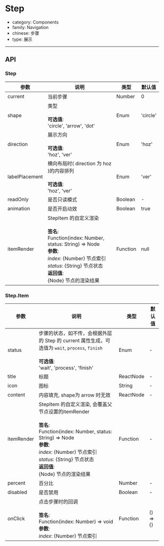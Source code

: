 # Step

-   category: Components
-   family: Navigation
-   chinese: 步骤
-   type: 展示

---

## API

### Step

| 参数             | 说明                                                                                                                                                                                  | 类型       | 默认值      |
| -------------- | ----------------------------------------------------------------------------------------------------------------------------------------------------------------------------------- | -------- | -------- |
| current        | 当前步骤                                                                                                                                                                                | Number   | 0        |
| shape          | 类型<br><br>**可选值**:<br>'circle', 'arrow', 'dot'                                                                                                                                      | Enum     | 'circle' |
| direction      | 展示方向<br><br>**可选值**:<br>'hoz', 'ver'                                                                                                                                                | Enum     | 'hoz'    |
| labelPlacement | 横向布局时( direction 为 hoz )的内容排列<br><br>**可选值**:<br>'hoz', 'ver'                                                                                                                       | Enum     | 'ver'    |
| readOnly       | 是否只读模式                                                                                                                                                                              | Boolean  | -        |
| animation      | 是否开启动效                                                                                                                                                                              | Boolean  | true     |
| itemRender     | StepItem 的自定义渲染<br><br>**签名**:<br>Function(index: Number, status: String) => Node<br>**参数**:<br>_index_: {Number} 节点索引<br>_status_: {String} 节点状态<br>**返回值**:<br>{Node} 节点的渲染结果<br> | Function | null     |

### Step.Item

| 参数         | 说明                                                                                                                                                                                                       | 类型        | 默认值      |
| ---------- | -------------------------------------------------------------------------------------------------------------------------------------------------------------------------------------------------------- | --------- | -------- |
| status     | 步骤的状态，如不传，会根据外层的 Step 的 current 属性生成，可选值为 `wait`, `process`, `finish`<br><br>**可选值**:<br>'wait', 'process', 'finish'                                                                                     | Enum      | -        |
| title      | 标题                                                                                                                                                                                                       | ReactNode | -        |
| icon       | 图标                                                                                                                                                                                                       | String    | -        |
| content    | 内容填充, shape为 arrow 时无效                                                                                                                                                                                   | ReactNode | -        |
| itemRender | StepItem 的自定义渲染, 会覆盖父节点设置的itemRender<br><br>**签名**:<br>Function(index: Number, status: String) => Node<br>**参数**:<br>_index_: {Number} 节点索引<br>_status_: {String} 节点状态<br>**返回值**:<br>{Node} 节点的渲染结果<br> | Function  | -        |
| percent    | 百分比                                                                                                                                                                                                      | Number    | -        |
| disabled   | 是否禁用                                                                                                                                                                                                     | Boolean   | -        |
| onClick    | 点击步骤时的回调<br><br>**签名**:<br>Function(index: Number) => void<br>**参数**:<br>_index_: {Number} 节点索引                                                                                                          | Function  | () => {} |
